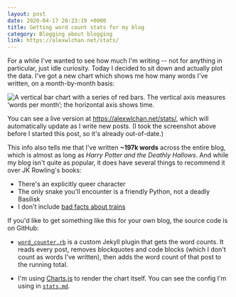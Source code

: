 ```yaml
---
layout: post
date: 2020-04-17 20:23:19 +0000
title: Getting word count stats for my blog
category: Blogging about blogging
link: https://alexwlchan.net/stats/
---
```


For a while I've wanted to see how much I'm writing -- not for anything in particular, just idle curiosity.
Today I decided to sit down and actually plot the data.
I've got a new chart which shows me how many words I've written, on a month-by-month basis:

<img src="/images/2020/word_count_1x.png" srcset="/images/2020/word_count_1x.png 1x, /images/2020/word_count_2x.png 2x, /images/2020/word_count_3x.png 3x" alt="A vertical bar chart with a series of red bars. The vertical axis measures ‘words per month’; the horizontal axis shows time.">

You can see a live version at <https://alexwlchan.net/stats/>, which will automatically update as I write new posts.
(I took the screenshot above before I started this post, so it's already out-of-date.)

This info also tells me that I've written **~197k words** across the entire blog, which is almost as long as *Harry Potter and the Deathly Hallows*.
And while my blog isn't quite as popular, it does have several things to recommend it over JK Rowling's books:

*   There's an explicitly queer character
*   The only snake you'll encounter is a friendly Python, not a deadly Basilisk
*   I don't include [bad facts about trains](https://scifi.stackexchange.com/q/68001/3567)

If you'd like to get something like this for your own blog, the source code is on GitHub:

-   [`word_counter.rb`](https://github.com/alexwlchan/alexwlchan.net/blob/live/src/_plugins/word_counter.rb) is a custom Jekyll plugin that gets the word counts.
    It reads every post, removes blockquotes and code blocks (which I don't count as words I've written), then adds the word count of that post to the running total.

-   I'm using [Charts.js](https://www.chartjs.org/) to render the chart itself.
    You can see the config I'm using in [`stats.md`](https://raw.githubusercontent.com/alexwlchan/alexwlchan.net/live/src/stats.md).
